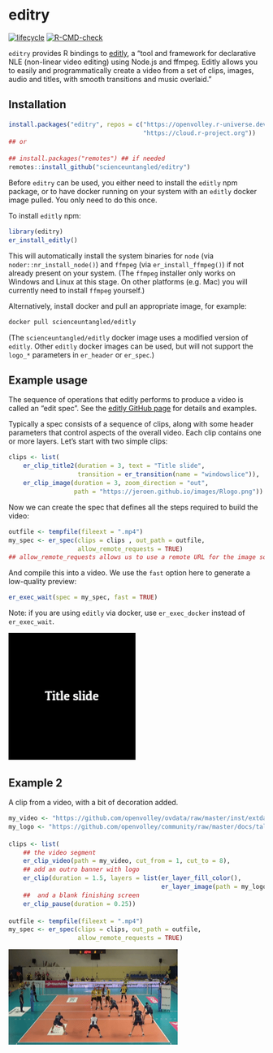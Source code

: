 
<!-- README.md is generated from README.Rmd. Please edit that file -->

# editry

<!-- badges: start -->

[![lifecycle](https://img.shields.io/badge/lifecycle-experimental-orange.svg)](https://www.tidyverse.org/lifecycle/#experimental)
[![R-CMD-check](https://github.com/scienceuntangled/editry/actions/workflows/R-CMD-check.yaml/badge.svg)](https://github.com/scienceuntangled/editry/actions/workflows/R-CMD-check.yaml)
<!-- badges: end -->

`editry` provides R bindings to
[editly](https://github.com/mifi/editly/), a “tool and framework for
declarative NLE (non-linear video editing) using Node.js and ffmpeg.
Editly allows you to easily and programmatically create a video from a
set of clips, images, audio and titles, with smooth transitions and
music overlaid.”

## Installation

``` r
install.packages("editry", repos = c("https://openvolley.r-universe.dev",
                                     "https://cloud.r-project.org"))
## or

## install.packages("remotes") ## if needed
remotes::install_github("scienceuntangled/editry")
```

Before `editry` can be used, you either need to install the `editly` npm
package, or to have docker running on your system with an `editly`
docker image pulled. You only need to do this once.

To install `editly` npm:

``` r
library(editry)
er_install_editly()
```

This will automatically install the system binaries for `node` (via
`noder::nr_install_node()`) and `ffmpeg` (via `er_install_ffmpeg()`) if
not already present on your system. (The `ffmpeg` installer only works
on Windows and Linux at this stage. On other platforms (e.g. Mac) you
will currently need to install `ffmpeg` yourself.)

Alternatively, install docker and pull an appropriate image, for
example:

``` sh
docker pull scienceuntangled/editly
```

(The `scienceuntangled/editly` docker image uses a modified version of
`editly`. Other `editly` docker images can be used, but will not support
the `logo_*` parameters in `er_header` or `er_spec`.)

## Example usage

The sequence of operations that editly performs to produce a video is
called an “edit spec”. See the [editly GitHub
page](https://github.com/mifi/editly/) for details and examples.

Typically a spec consists of a sequence of clips, along with some header
parameters that control aspects of the overall video. Each clip contains
one or more layers. Let’s start with two simple clips:

``` r
clips <- list(
    er_clip_title2(duration = 3, text = "Title slide",
                   transition = er_transition(name = "windowslice")),
    er_clip_image(duration = 3, zoom_direction = "out",
                  path = "https://jeroen.github.io/images/Rlogo.png"))
```

Now we can create the spec that defines all the steps required to build
the video:

``` r
outfile <- tempfile(fileext = ".mp4")
my_spec <- er_spec(clips = clips , out_path = outfile,
                   allow_remote_requests = TRUE)
## allow_remote_requests allows us to use a remote URL for the image source
```

And compile this into a video. We use the `fast` option here to generate
a low-quality preview:

``` r
er_exec_wait(spec = my_spec, fast = TRUE)
```

Note: if you are using `editly` via docker, use `er_exec_docker` instead
of `er_exec_wait`.

<img src="man/figures/example1.gif" />

## Example 2

A clip from a video, with a bit of decoration added.

``` r
my_video <- "https://github.com/openvolley/ovdata/raw/master/inst/extdata/video/2019_03_01-KATS-BEDS-clip.mp4"
my_logo <- "https://github.com/openvolley/community/raw/master/docs/talks/common/ovlogo-blur.png"

clips <- list(
    ## the video segment
    er_clip_video(path = my_video, cut_from = 1, cut_to = 8),
    ## add an outro banner with logo
    er_clip(duration = 1.5, layers = list(er_layer_fill_color(),
                                          er_layer_image(path = my_logo))),
    ##  and a blank finishing screen
    er_clip_pause(duration = 0.25))

outfile <- tempfile(fileext = ".mp4")
my_spec <- er_spec(clips = clips, out_path = outfile,
                   allow_remote_requests = TRUE)
```

<img src="man/figures/example2.gif" />
